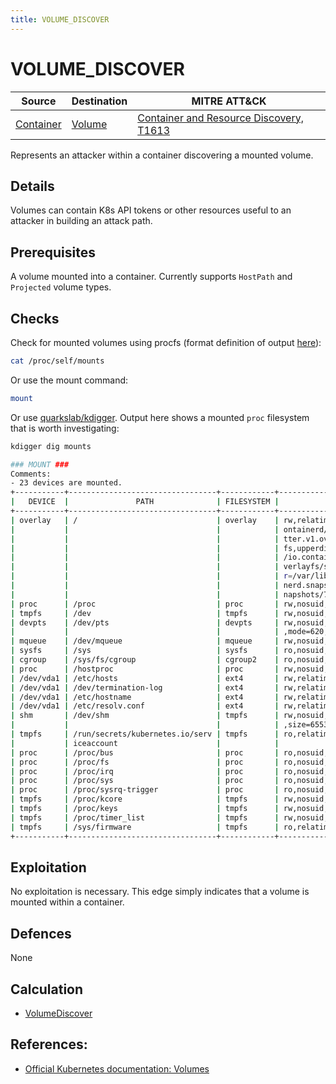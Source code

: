 ```yaml
---
title: VOLUME_DISCOVER
---
```


<!--
id: VOLUME_DISCOVER
name: "Enumerate mounted volumes"
mitreAttackTechnique: T1613 - Container and Resource Discovery
mitreAttackTactic: TA0007 - Discovery
-->

# VOLUME_DISCOVER

| Source                                | Destination                     | MITRE ATT&CK                                                                          |
| ------------------------------------- | ------------------------------- | ------------------------------------------------------------------------------------- |
| [Container](../entities/container.md) | [Volume](../entities/volume.md) | [Container and Resource Discovery, T1613](https://attack.mitre.org/techniques/T1613/) |

Represents an attacker within a container discovering a mounted volume.

## Details

Volumes can contain K8s API tokens or other resources useful to an attacker in building an attack path.

## Prerequisites

A volume mounted into a container. Currently supports `HostPath` and `Projected` volume types.

## Checks

Check for mounted volumes using procfs (format definition of output [here](https://stackoverflow.com/questions/18122123/how-to-interpret-proc-mounts)):

```bash
cat /proc/self/mounts
```

Or use the mount command:

```bash
mount
```

Or use [quarkslab/kdigger](https://github.com/quarkslab/kdigger). Output here shows a mounted `proc` filesystem that is worth investigating:

```bash
kdigger dig mounts

### MOUNT ###
Comments:
- 23 devices are mounted.
+-----------+---------------------------------+------------+---------------------------------+
|   DEVICE  |               PATH              | FILESYSTEM |              FLAGS              |
+-----------+---------------------------------+------------+---------------------------------+
| overlay   | /                               | overlay    | rw,relatime,lowerdir=/var/lib/c |
|           |                                 |            | ontainerd/io.containerd.snapsho |
|           |                                 |            | tter.v1.overlayfs/snapshots/27/ |
|           |                                 |            | fs,upperdir=/var/lib/containerd |
|           |                                 |            | /io.containerd.snapshotter.v1.o |
|           |                                 |            | verlayfs/snapshots/71/fs,workdi |
|           |                                 |            | r=/var/lib/containerd/io.contai |
|           |                                 |            | nerd.snapshotter.v1.overlayfs/s |
|           |                                 |            | napshots/71/work                |
| proc      | /proc                           | proc       | rw,nosuid,nodev,noexec,relatime |
| tmpfs     | /dev                            | tmpfs      | rw,nosuid,size=65536k,mode=755  |
| devpts    | /dev/pts                        | devpts     | rw,nosuid,noexec,relatime,gid=5 |
|           |                                 |            | ,mode=620,ptmxmode=666          |
| mqueue    | /dev/mqueue                     | mqueue     | rw,nosuid,nodev,noexec,relatime |
| sysfs     | /sys                            | sysfs      | ro,nosuid,nodev,noexec,relatime |
| cgroup    | /sys/fs/cgroup                  | cgroup2    | ro,nosuid,nodev,noexec,relatime |
| proc      | /hostproc                       | proc       | rw,nosuid,nodev,noexec,relatime |
| /dev/vda1 | /etc/hosts                      | ext4       | rw,relatime                     |
| /dev/vda1 | /dev/termination-log            | ext4       | rw,relatime                     |
| /dev/vda1 | /etc/hostname                   | ext4       | rw,relatime                     |
| /dev/vda1 | /etc/resolv.conf                | ext4       | rw,relatime                     |
| shm       | /dev/shm                        | tmpfs      | rw,nosuid,nodev,noexec,relatime |
|           |                                 |            | ,size=65536k                    |
| tmpfs     | /run/secrets/kubernetes.io/serv | tmpfs      | ro,relatime,size=8039936k       |
|           | iceaccount                      |            |                                 |
| proc      | /proc/bus                       | proc       | ro,nosuid,nodev,noexec,relatime |
| proc      | /proc/fs                        | proc       | ro,nosuid,nodev,noexec,relatime |
| proc      | /proc/irq                       | proc       | ro,nosuid,nodev,noexec,relatime |
| proc      | /proc/sys                       | proc       | ro,nosuid,nodev,noexec,relatime |
| proc      | /proc/sysrq-trigger             | proc       | ro,nosuid,nodev,noexec,relatime |
| tmpfs     | /proc/kcore                     | tmpfs      | rw,nosuid,size=65536k,mode=755  |
| tmpfs     | /proc/keys                      | tmpfs      | rw,nosuid,size=65536k,mode=755  |
| tmpfs     | /proc/timer_list                | tmpfs      | rw,nosuid,size=65536k,mode=755  |
| tmpfs     | /sys/firmware                   | tmpfs      | ro,relatime                     |
+-----------+---------------------------------+------------+---------------------------------+
```

## Exploitation

No exploitation is necessary. This edge simply indicates that a volume is mounted within a container.

## Defences

None

## Calculation

+ [VolumeDiscover](https://github.com/DataDog/KubeHound/tree/main/pkg/kubehound/graph/edge/volume_discover.go)

## References:

+ [Official Kubernetes documentation: Volumes ](https://kubernetes.io/docs/concepts/storage/volumes/)
